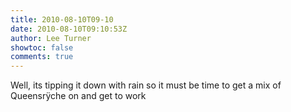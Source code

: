 ```yaml
---
title: 2010-08-10T09-10
date: 2010-08-10T09:10:53Z
author: Lee Turner
showtoc: false
comments: true
---
```


Well, its tipping it down with rain so it must be time to get a mix of Queensrÿche on and get to work

